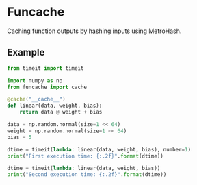 # Funcache
Caching function outputs by hashing inputs using MetroHash.

## Example
```python
from timeit import timeit

import numpy as np
from funcache import cache

@cache("__cache__")
def linear(data, weight, bias):
    return data @ weight + bias

data = np.random.normal(size=1 << 64)
weight = np.random.normal(size=1 << 64)
bias = 5

dtime = timeit(lambda: linear(data, weight, bias), number=1)
print("First execution time: {:.2f}".format(dtime))

dtime = timeit(lambda: linear(data, weight, bias))
print("Second execution time: {:.2f}".format(dtime))
```
